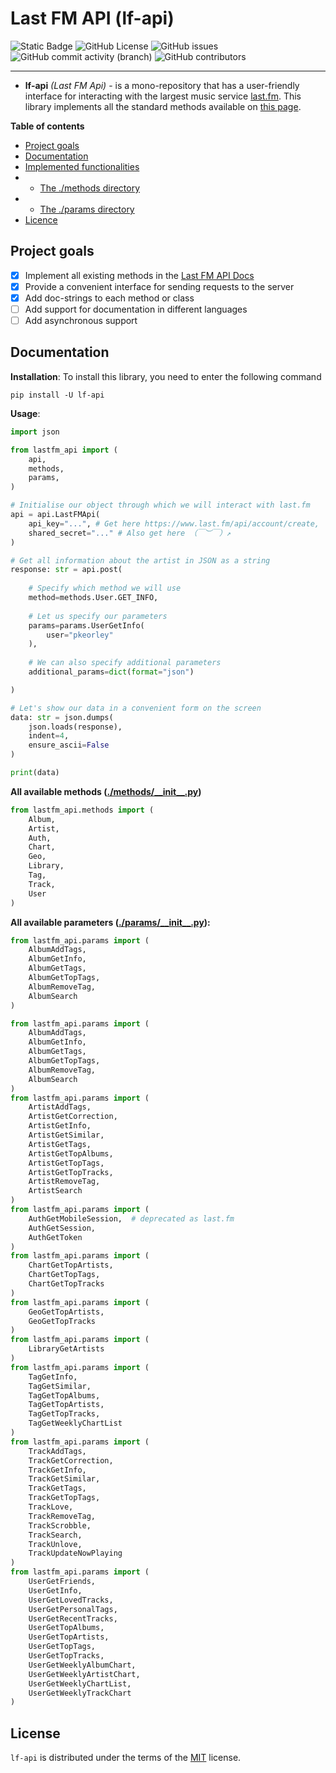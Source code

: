 # Last FM API (lf-api)

![Static Badge](https://img.shields.io/badge/Python-3.10-blue?logo=python)
![GitHub License](https://img.shields.io/github/license/pkeorley/telegram-tui)
![GitHub issues](https://img.shields.io/github/issues/pkeorley/telegram-tui)
![GitHub commit activity (branch)](https://img.shields.io/github/commit-activity/y/pkeorley/lf-api)
![GitHub contributors](https://img.shields.io/github/contributors/pkeorley/lf-api)

-----

* **lf-api** *(Last FM Api)* - is a mono-repository that has a user-friendly interface for interacting with the largest music service [last.fm](https://www.last.fm). This library implements all the standard methods available on [this page](https://www.last.fm/api).

**Table of contents**
- [Project goals](#project-goals)
- [Documentation](#documentation)
- [Implemented functionalities](#implemented-functionalities)
- - [The ./methods directory](#the-methods-directory)
- - [The ./params directory](#the-params-directory)
- [Licence](#license)

## Project goals
- [x] Implement all existing methods in the [Last FM API Docs](https://www.last.fm/api)
- [x] Provide a convenient interface for sending requests to the server
- [x] Add doc-strings to each method or class
- [ ] Add support for documentation in different languages
- [ ] Add asynchronous support

## Documentation

**Installation**: To install this library, you need to enter the following command
```shell
pip install -U lf-api
```
**Usage**: 

```python
import json

from lastfm_api import (
    api,
    methods,
    params,
)

# Initialise our object through which we will interact with last.fm
api = api.LastFMApi(
    api_key="...", # Get here https://www.last.fm/api/account/create,
    shared_secret="..." # Also get here （￣︶￣）↗　
)

# Get all information about the artist in JSON as a string 
response: str = api.post(
    
    # Specify which method we will use
    method=methods.User.GET_INFO,
    
    # Let us specify our parameters
    params=params.UserGetInfo(
        user="pkeorley"
    ),
    
    # We can also specify additional parameters
    additional_params=dict(format="json")

)

# Let's show our data in a convenient form on the screen
data: str = json.dumps(
    json.loads(response),
    indent=4,
    ensure_ascii=False
)

print(data)
```

**All available methods ([./methods/\_\_init\_\_.py](/methods/__init__.py))**
```python
from lastfm_api.methods import (
    Album,
    Artist,
    Auth,
    Chart,
    Geo,
    Library,
    Tag,
    Track,
    User
)
```

**All available parameters ([./params/\_\_init\_\_.py](/params/__init__.py)):**

```python
from lastfm_api.params import (
    AlbumAddTags,
    AlbumGetInfo,
    AlbumGetTags,
    AlbumGetTopTags,
    AlbumRemoveTag,
    AlbumSearch
)

from lastfm_api.params import (
    AlbumAddTags,
    AlbumGetInfo,
    AlbumGetTags,
    AlbumGetTopTags,
    AlbumRemoveTag,
    AlbumSearch
)
from lastfm_api.params import (
    ArtistAddTags,
    ArtistGetCorrection,
    ArtistGetInfo,
    ArtistGetSimilar,
    ArtistGetTags,
    ArtistGetTopAlbums,
    ArtistGetTopTags,
    ArtistGetTopTracks,
    ArtistRemoveTag,
    ArtistSearch
)
from lastfm_api.params import (
    AuthGetMobileSession,  # deprecated as last.fm
    AuthGetSession,
    AuthGetToken
)
from lastfm_api.params import (
    ChartGetTopArtists,
    ChartGetTopTags,
    ChartGetTopTracks
)
from lastfm_api.params import (
    GeoGetTopArtists,
    GeoGetTopTracks
)
from lastfm_api.params import (
    LibraryGetArtists
)
from lastfm_api.params import (
    TagGetInfo,
    TagGetSimilar,
    TagGetTopAlbums,
    TagGetTopArtists,
    TagGetTopTracks,
    TagGetWeeklyChartList
)
from lastfm_api.params import (
    TrackAddTags,
    TrackGetCorrection,
    TrackGetInfo,
    TrackGetSimilar,
    TrackGetTags,
    TrackGetTopTags,
    TrackLove,
    TrackRemoveTag,
    TrackScrobble,
    TrackSearch,
    TrackUnlove,
    TrackUpdateNowPlaying
)
from lastfm_api.params import (
    UserGetFriends,
    UserGetInfo,
    UserGetLovedTracks,
    UserGetPersonalTags,
    UserGetRecentTracks,
    UserGetTopAlbums,
    UserGetTopArtists,
    UserGetTopTags,
    UserGetTopTracks,
    UserGetWeeklyAlbumChart,
    UserGetWeeklyArtistChart,
    UserGetWeeklyChartList,
    UserGetWeeklyTrackChart
)
```

## License

`lf-api` is distributed under the terms of the [MIT](https://spdx.org/licenses/MIT.html) license.